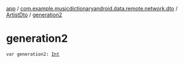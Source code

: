 [app](../../index.md) / [com.example.musicdictionaryandroid.data.remote.network.dto](../index.md) / [ArtistDto](index.md) / [generation2](./generation2.md)

# generation2

`var generation2: `[`Int`](https://kotlinlang.org/api/latest/jvm/stdlib/kotlin/-int/index.html)